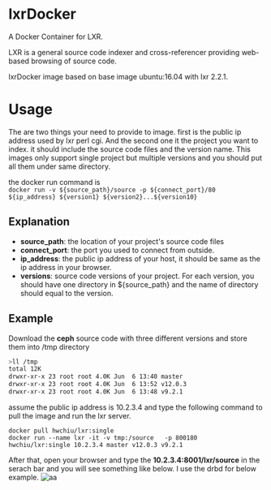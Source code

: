 # lxrDocker
A Docker Container for LXR.

LXR is a general source code indexer and cross-referencer providing web-based browsing of source code.

lxrDocker image based on base image ubuntu:16.04 with lxr 2.2.1.

# Usage

The are two things your need to provide to image. first is the public ip address used by lxr perl cgi. And the second one
it the project you want to index. it should include the source code files and the version name.
This images only support  single project but multiple versions and you should put all them under same directory.


the docker run command is   
`docker run -v ${source_path}/source -p ${connect_port}/80 ${ip_address} ${version1} ${version2}...${version10}`

## Explanation
- **source_path**: the location of your project's source code files
- **connect_port**: the port you used to connect from outside.
- **ip_address**: the public ip address of your host, it should be same as the ip address in your browser.
- **versions**: source code versions of your project. For each version, you should have one directory in ${source_path} and the name of directory should equal to the version.

## Example
Download the **ceph** source code with three different versions and store them into /tmp directory

```bash
>ll /tmp
total 12K
drwxr-xr-x 23 root root 4.0K Jun  6 13:40 master
drwxr-xr-x 23 root root 4.0K Jun  6 13:52 v12.0.3
drwxr-xr-x 23 root root 4.0K Jun  6 13:48 v9.2.1
```

assume the public ip address is 10.2.3.4 and type the following command to pull the image and run the lxr server.

```
docker pull hwchiu/lxr:single
docker run --name lxr -it -v tmp:/source   -p 800180  hwchiu/lxr:single 10.2.3.4 master v12.0.3 v9.2.1
```

After that, open your browser and type the **10.2.3.4:8001/lxr/source** in the serach bar and you will see something like below.
I use the drbd for below example.
![aa](http://i.imgur.com/52T0hk9.png)

